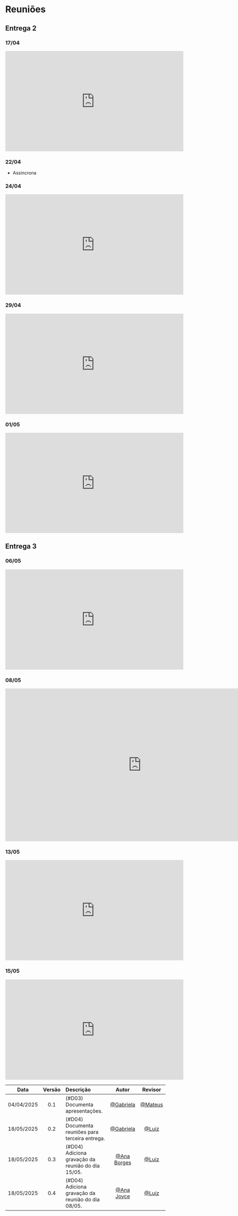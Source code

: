 # Reuniões

## Entrega 2

### 17/04
<iframe width="560" height="315" src="https://www.youtube.com/embed/f0HjBOnkQe4?si=7mvzmKTJpsMPxHRE" title="YouTube video player" frameborder="0" allow="accelerometer; autoplay; clipboard-write; encrypted-media; gyroscope; picture-in-picture; web-share" referrerpolicy="strict-origin-when-cross-origin" allowfullscreen></iframe>

### 22/04
- Assíncrona

### 24/04
<iframe width="560" height="315" src="https://www.youtube.com/embed/gKxDyhvvin0?si=IrsGpIuvqzdlPCTv" title="YouTube video player" frameborder="0" allow="accelerometer; autoplay; clipboard-write; encrypted-media; gyroscope; picture-in-picture; web-share" referrerpolicy="strict-origin-when-cross-origin" allowfullscreen></iframe>

### 29/04
<iframe width="560" height="315" src="https://www.youtube.com/embed/kuoFhgc03tw?si=PkUf0SncnwfQucYk" title="YouTube video player" frameborder="0" allow="accelerometer; autoplay; clipboard-write; encrypted-media; gyroscope; picture-in-picture; web-share" referrerpolicy="strict-origin-when-cross-origin" allowfullscreen></iframe>

### 01/05
<iframe width="560" height="315" src="https://www.youtube.com/embed/lia0PyBMV7I?si=uAlVJ78vjWfofQWy" title="YouTube video player" frameborder="0" allow="accelerometer; autoplay; clipboard-write; encrypted-media; gyroscope; picture-in-picture; web-share" referrerpolicy="strict-origin-when-cross-origin" allowfullscreen></iframe>

## Entrega 3

### 06/05
<iframe width="560" height="315" src="https://www.youtube.com/embed/8BGhuQgSNxU?si=r-esyL8QJOt5bOHh" title="YouTube video player" frameborder="0" allow="accelerometer; autoplay; clipboard-write; encrypted-media; gyroscope; picture-in-picture; web-share" referrerpolicy="strict-origin-when-cross-origin" allowfullscreen></iframe>

### 08/05
<iframe width="853" height="480" src="https://www.youtube.com/embed/fm60Om131hs" title="Reunião 08/05" frameborder="0" allow="accelerometer; autoplay; clipboard-write; encrypted-media; gyroscope; picture-in-picture; web-share" referrerpolicy="strict-origin-when-cross-origin" allowfullscreen></iframe>

### 13/05
<iframe width="560" height="315" src="https://www.youtube.com/embed/UTKjWOax9Kc?si=xsRCsVlrqV-tbZLc" title="YouTube video player" frameborder="0" allow="accelerometer; autoplay; clipboard-write; encrypted-media; gyroscope; picture-in-picture; web-share" referrerpolicy="strict-origin-when-cross-origin" allowfullscreen></iframe>

### 15/05
<iframe width="560" height="315" src="https://youtu.be/JYpCFBJR24M" title="YouTube video player" frameborder="0" allow="accelerometer; autoplay; clipboard-write; encrypted-media; gyroscope; picture-in-picture; web-share" referrerpolicy="strict-origin-when-cross-origin" allowfullscreen></iframe>


| Data       | Versão | Descrição                                 | Autor                                      | Revisor                                     |
| :--------: | :----: | :---------------------------------------- | :----------------------------------------: | :----------------------------------------: |
| 04/04/2025 |  0.1   | (#D03) Documenta apresentações. | [@Gabriela](https://github.com/gaubiela)   | [@Mateus](https://github.com/MVConsorte)|
| 18/05/2025 |  0.2   | (#D04) Documenta reuniões para terceira entrega. | [@Gabriela](https://github.com/gaubiela)   | [@Luiz](https://github.com/luizfaria1989)|
| 18/05/2025 |  0.3   | (#D04) Adiciona gravação da reunião do dia 15/05. | [@Ana Borges](https://github.com/anabborges)   | [@Luiz](https://github.com/luizfaria1989)|
| 18/05/2025 |  0.4   | (#D04) Adiciona gravação da reunião do dia 08/05. | [@Ana Joyce](https://github.com/anabborges)   | [@Luiz](https://github.com/luizfaria1989)|
